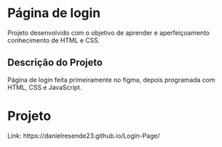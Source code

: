 # Página de login
Projeto desenvolvido com o objetivo de aprender e aperfeiçoamento conhecimento de HTML e CSS.

## Descrição do Projeto
<p align="rigth"> Página de login feita primeiramente no figma, depois programada com HTML, CSS e JavaScript. </p>

# Projeto 
<p> Link:  https://danielresende23.github.io/Login-Page/ </p>
<h1 align="center">
  <img alt="" title="" src="./Imagem/20220320_111939.gif/>
  
 
 

</h1>



</h1>
